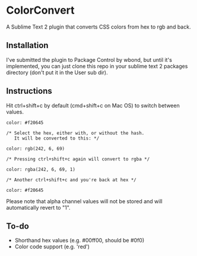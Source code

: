 ColorConvert
============

A Sublime Text 2 plugin that converts CSS colors from hex to rgb and back.

## Installation
I've submitted the plugin to Package Control by wbond, but until it's implemented, you can just clone this repo in your sublime text 2 packages directory (don't put it in the User sub dir).

## Instructions
Hit ctrl+shift+c by default (cmd+shift+c on Mac OS) to switch between values.

    color: #f20645
    
    /* Select the hex, either with, or without the hash.
       It will be converted to this: */
    
    color: rgb(242, 6, 69)
    
    /* Pressing ctrl+shift+c again will convert to rgba */
    
    color: rgba(242, 6, 69, 1)
    
    /* Another ctrl+shift+c and you're back at hex */
    
    color: #f20645

Please note that alpha channel values will not be stored and will automatically revert to "1".

## To-do
- Shorthand hex values (e.g. #00ff00, should be #0f0)
- Color code support (e.g. 'red')
